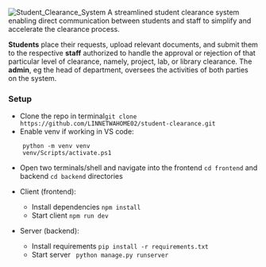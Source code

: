 ![Student_Clearance_System](https://github.com/user-attachments/assets/d9897635-7d65-4272-90cc-755b4a173bce)
A streamlined student clearance system enabling direct communication between students and staff to simplify and accelerate the clearance process.

**Students** place their requests, upload relevant documents, and submit them to the respective **staff** authorized to handle the approval or rejection of that particular level of clearance, namely, project, lab, or library clearance. The **admin**, eg the head of department, oversees the activities of both parties on the system.

### Setup
- Clone the repo in terminal```git clone https://github.com/LINNETWAHOME02/student-clearance.git```
- Enable venv if working in VS code:
```
    python -m venv venv
    venv/Scripts/activate.ps1
```

- Open two terminals/shell and navigate into the frontend ```cd frontend``` and backend ```cd backend``` directories 

- Client (frontend):
    - Install dependencies ```npm install```
    - Start client ```npm run dev```

- Server (backend):
    - Install requirements ```pip install -r requirements.txt```
    - Start server ``` python manage.py runserver```
